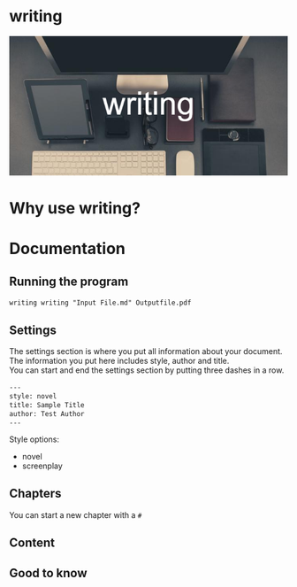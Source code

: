 # writing
![writing](images/writing.png)  
<!--A converter for markdown files to a pdf for novels or screenplay-->

# Why use writing?

# Documentation
## Running the program
```
writing writing "Input File.md" Outputfile.pdf
```

## Settings
The settings section is where you put all information about your document. The information you put here includes style, author and title.<br>
You can start and end the settings section by putting three dashes in a row.
```
---
style: novel
title: Sample Title
author: Test Author
---
```
Style options:
- novel
- screenplay

## Chapters
You can start a new chapter with a ```#```

## Content

## Good to know
